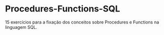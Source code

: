 # Procedures-Functions-SQL
15 exercícios para a fixação dos conceitos sobre Procedures e Functions na linguagem SQL.
